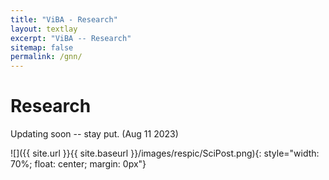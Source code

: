 ```yaml
---
title: "ViBA - Research"
layout: textlay
excerpt: "ViBA -- Research"
sitemap: false
permalink: /gnn/
---
```


# Research

Updating soon -- stay put. (Aug 11 2023)

![]({{ site.url }}{{ site.baseurl }}/images/respic/SciPost.png){: style="width: 70%; float: center; margin: 0px"}

